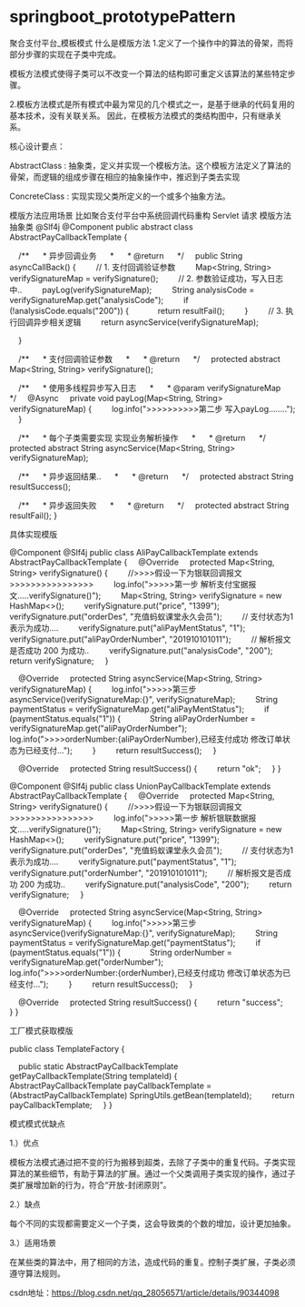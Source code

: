 # springboot_prototypePattern
聚合支付平台_模板模式
什么是模版方法
1.定义了一个操作中的算法的骨架，而将部分步骤的实现在子类中完成。

模板方法模式使得子类可以不改变一个算法的结构即可重定义该算法的某些特定步骤。

2.模板方法模式是所有模式中最为常见的几个模式之一，是基于继承的代码复用的基本技术，没有关联关系。 因此，在模板方法模式的类结构图中，只有继承关系。



核心设计要点：

AbstractClass : 抽象类，定义并实现一个模板方法。这个模板方法定义了算法的骨架，而逻辑的组成步骤在相应的抽象操作中，推迟到子类去实现

ConcreteClass : 实现实现父类所定义的一个或多个抽象方法。



模版方法应用场景
比如聚合支付平台中系统回调代码重构
Servlet 请求
模版方法抽象类
@Slf4j
@Component
public abstract class AbstractPayCallbackTemplate {

    /**
     * 异步回调业务
     *
     * @return
     */
    public String asyncCallBack() {
        // 1. 支付回调验证参数
        Map<String, String> verifySignatureMap = verifySignature();
        // 2. 参数验证成功，写入日志中..
        payLog(verifySignatureMap);
        String analysisCode = verifySignatureMap.get("analysisCode");
        if (!analysisCode.equals("200")) {
            return resultFail();
        }
        // 3. 执行回调异步相关逻辑
        return asyncService(verifySignatureMap);

    }


    /**
     * 支付回调验证参数
     *
     * @return
     */
    protected abstract Map<String, String> verifySignature();

    /**
     * 使用多线程异步写入日志
     *
     * @param verifySignatureMap
     */
    @Async
    private void payLog(Map<String, String> verifySignatureMap) {
        log.info(">>>>>>>>>>第二步 写入payLog........");
    }

    /**
     * 每个子类需要实现 实现业务解析操作
     *
     * @return
     */
    protected abstract String asyncService(Map<String, String> verifySignatureMap);

    /**
     * 异步返回结果..
     *
     * @return
     */
    protected abstract String resultSuccess();

    /**
     * 异步返回失败
     *
     * @return
     */
    protected abstract String resultFail();
}







具体实现模版


@Component
@Slf4j
public class AliPayCallbackTemplate extends AbstractPayCallbackTemplate {
    @Override
    protected Map<String, String> verifySignature() {
        //>>>>假设一下为银联回调报文>>>>>>>>>>>>>>>>
        log.info(">>>>>第一步 解析支付宝据报文.....verifySignature()");
        Map<String, String> verifySignature = new HashMap<>();
        verifySignature.put("price", "1399");
        verifySignature.put("orderDes", "充值蚂蚁课堂永久会员");
        // 支付状态为1表示为成功....
        verifySignature.put("aliPayMentStatus", "1");
        verifySignature.put("aliPayOrderNumber", "201910101011");
        // 解析报文是否成功 200 为成功..
        verifySignature.put("analysisCode", "200");
        return verifySignature;
    }

    @Override
    protected String asyncService(Map<String, String> verifySignatureMap) {
        log.info(">>>>>第三步asyncService()verifySignatureMap:{}", verifySignatureMap);
        String paymentStatus = verifySignatureMap.get("aliPayMentStatus");
        if (paymentStatus.equals("1")) {
            String aliPayOrderNumber = verifySignatureMap.get("aliPayOrderNumber");
            log.info(">>>>orderNumber:{aliPayOrderNumber},已经支付成功 修改订单状态为已经支付...");
        }
        return resultSuccess();
    }

    @Override
    protected String resultSuccess() {
        return "ok";
    }
}





@Component
@Slf4j
public class UnionPayCallbackTemplate extends AbstractPayCallbackTemplate {
    @Override
    protected Map<String, String> verifySignature() {
        //>>>>假设一下为银联回调报文>>>>>>>>>>>>>>>>
        log.info(">>>>>第一步 解析银联数据报文.....verifySignature()");
        Map<String, String> verifySignature = new HashMap<>();
        verifySignature.put("price", "1399");
        verifySignature.put("orderDes", "充值蚂蚁课堂永久会员");
        // 支付状态为1表示为成功....
        verifySignature.put("paymentStatus", "1");
        verifySignature.put("orderNumber", "201910101011");
        // 解析报文是否成功 200 为成功..
        verifySignature.put("analysisCode", "200");
        return verifySignature;
    }

    @Override
    protected String asyncService(Map<String, String> verifySignatureMap) {
        log.info(">>>>>第三步asyncService()verifySignatureMap:{}", verifySignatureMap);
        String paymentStatus = verifySignatureMap.get("paymentStatus");
        if (paymentStatus.equals("1")) {
            String orderNumber = verifySignatureMap.get("orderNumber");
            log.info(">>>>orderNumber:{orderNumber},已经支付成功 修改订单状态为已经支付...");
        }
        return resultSuccess();
    }

    @Override
    protected String resultSuccess() {
        return "success";
    }
}





工厂模式获取模版


public class TemplateFactory {

    public static AbstractPayCallbackTemplate getPayCallbackTemplate(String templateId) {
        AbstractPayCallbackTemplate payCallbackTemplate = (AbstractPayCallbackTemplate) SpringUtils.getBean(templateId);
        return payCallbackTemplate;
    }
}





模式模式优缺点




1.）优点

模板方法模式通过把不变的行为搬移到超类，去除了子类中的重复代码。子类实现算法的某些细节，有助于算法的扩展。通过一个父类调用子类实现的操作，通过子类扩展增加新的行为，符合“开放-封闭原则”。

2.）缺点

每个不同的实现都需要定义一个子类，这会导致类的个数的增加，设计更加抽象。

3.）适用场景

在某些类的算法中，用了相同的方法，造成代码的重复。控制子类扩展，子类必须遵守算法规则。

csdn地址：https://blog.csdn.net/qq_28056571/article/details/90344098
